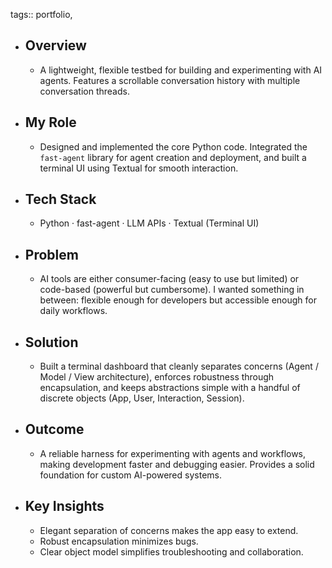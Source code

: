 tags:: portfolio,

- ## Overview
	- A lightweight, flexible testbed for building and experimenting with AI agents. Features a scrollable conversation history with multiple conversation threads.
- ## My Role
	- Designed and implemented the core Python code. Integrated the `fast-agent` library for agent creation and deployment, and built a terminal UI using Textual for smooth interaction.
- ## Tech Stack
	- Python · fast-agent · LLM APIs · Textual (Terminal UI)
- ## Problem
	- AI tools are either consumer-facing (easy to use but limited) or code-based (powerful but cumbersome). I wanted something in between: flexible enough for developers but accessible enough for daily workflows.
- ## Solution
	- Built a terminal dashboard that cleanly separates concerns (Agent / Model / View architecture), enforces robustness through encapsulation, and keeps abstractions simple with a handful of discrete objects (App, User, Interaction, Session).
- ## Outcome
	- A reliable harness for experimenting with agents and workflows, making development faster and debugging easier. Provides a solid foundation for custom AI-powered systems.
- ## Key Insights
	- Elegant separation of concerns makes the app easy to extend.
	- Robust encapsulation minimizes bugs.
	- Clear object model simplifies troubleshooting and collaboration.